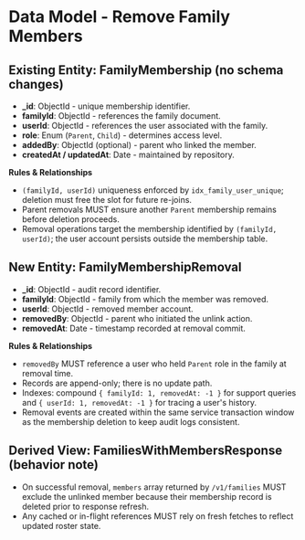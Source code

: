 # Data Model - Remove Family Members

## Existing Entity: FamilyMembership (no schema changes)
- **_id**: ObjectId - unique membership identifier.
- **familyId**: ObjectId - references the family document.
- **userId**: ObjectId - references the user associated with the family.
- **role**: Enum (`Parent`, `Child`) - determines access level.
- **addedBy**: ObjectId (optional) - parent who linked the member.
- **createdAt / updatedAt**: Date - maintained by repository.

**Rules & Relationships**
- `(familyId, userId)` uniqueness enforced by `idx_family_user_unique`; deletion must free the slot for future re-joins.
- Parent removals MUST ensure another `Parent` membership remains before deletion proceeds.
- Removal operations target the membership identified by `(familyId, userId)`; the user account persists outside the membership table.

## New Entity: FamilyMembershipRemoval
- **_id**: ObjectId - audit record identifier.
- **familyId**: ObjectId - family from which the member was removed.
- **userId**: ObjectId - removed member account.
- **removedBy**: ObjectId - parent who initiated the unlink action.
- **removedAt**: Date - timestamp recorded at removal commit.

**Rules & Relationships**
- `removedBy` MUST reference a user who held `Parent` role in the family at removal time.
- Records are append-only; there is no update path.
- Indexes: compound `{ familyId: 1, removedAt: -1 }` for support queries and `{ userId: 1, removedAt: -1 }` for tracing a user's history.
- Removal events are created within the same service transaction window as the membership deletion to keep audit logs consistent.

## Derived View: FamiliesWithMembersResponse (behavior note)
- On successful removal, `members` array returned by `/v1/families` MUST exclude the unlinked member because their membership record is deleted prior to response refresh.
- Any cached or in-flight references MUST rely on fresh fetches to reflect updated roster state.
